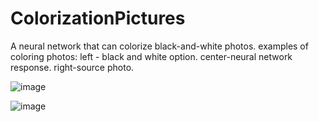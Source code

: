 # ColorizationPictures
A neural network that can colorize black-and-white photos.
examples of coloring photos:
  left - black and white option.
  center-neural network response.
  right-source photo.



![image](https://user-images.githubusercontent.com/43697696/114744865-ce5ece00-9d56-11eb-93c5-7e935e490825.png)

![image](https://user-images.githubusercontent.com/43697696/114744780-b71fe080-9d56-11eb-8a5d-480942e3cbb4.png)
